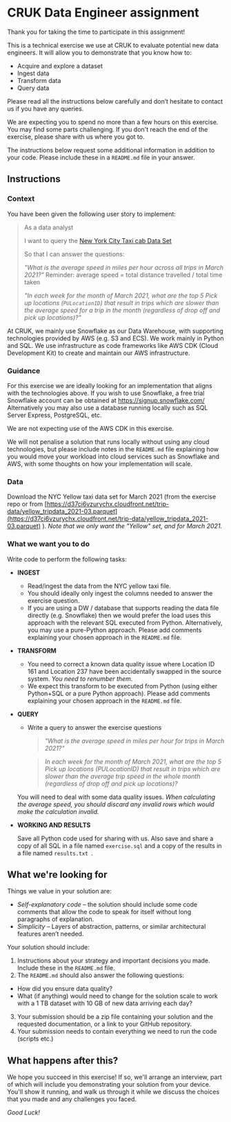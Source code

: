 # CRUK Data Engineer assignment
Thank you for taking the time to participate in this assignment! 

This is a technical exercise we use at CRUK to evaluate potential new data engineers. It will allow you to demonstrate that you know how to: 

* Acquire and explore a dataset
* Ingest data
* Transform data
* Query data

Please read all the instructions below carefully and don’t hesitate to contact us if you have any queries.

We are expecting you to spend no more than a few hours on this exercise.  You may find some parts challenging.  If you don't reach the end of the exercise, please share with us where you got to.

The instructions below request some additional information in addition to your code.  Please include these in a `README.md` file in your answer.

## Instructions

### Context
You have been given the following user story to implement:

> As a data analyst
>
> I want to query the [New York City Taxi cab Data Set](https://www1.nyc.gov/site/tlc/about/tlc-trip-record-data.page)
>
> So that I can answer the questions: 
>
> *"What is the average speed in miles per hour across all trips in March 2021?"*
> Reminder:  average speed = total distance travelled / total time taken
>
> _"In each week for the month of March 2021, what are the top 5 Pick up locations (`PULocationID`) 
> that result in trips which are slower than the average speed for a trip in the month 
> (regardless of drop off and pick up locations)?"_

At CRUK, we mainly use Snowflake as our Data Warehouse, with supporting technologies provided by AWS (e.g. S3 and ECS).  We work mainly in Python and SQL.  We use infrastructure as code frameworks like AWS CDK (Cloud Development Kit) to create and maintain our AWS infrastructure. 

### Guidance

For this exercise we are ideally looking for an implementation that aligns with the technologies above.  If you wish to use Snowflake, a free trial Snowflake account can be obtained at https://signup.snowflake.com/   Alternatively you may also use a database running locally such as SQL Server Express, PostgreSQL, etc.

We are not expecting use of the AWS CDK in this exercise.

We will not penalise a solution that runs locally without using any cloud technologies, but please include notes in the `README.md` file explaining how you would move your workload into cloud services such as Snowflake and AWS, with some thoughts on how your implementation will scale.

### Data

Download the NYC Yellow taxi data set for March 2021 (from the exercise repo or from [https://d37ci6vzurychx.cloudfront.net/trip-data/yellow_tripdata_2021-03.parquet](https://d37ci6vzurychx.cloudfront.net/trip-data/yellow_tripdata_2021-03.parquet) ). *Note that we only want the "Yellow" set, and for March 2021.*

### What we want you to do

Write code to perform the following tasks:

* **INGEST**

  * Read/ingest the data from the NYC yellow taxi file.
  * You should ideally only ingest the columns needed to answer the exercise question.
  * If you are using a DW / database that supports reading the data file directly (e.g. Snowflake) then we would prefer the load uses this approach with the relevant SQL executed from Python.  Alternatively, you may use a pure-Python approach.  Please add comments explaining your chosen approach in the `README.md` file.

* **TRANSFORM**

  * You need to correct a known data quality issue where Location ID 161 and Location 237 have been accidentally swapped in the source system. *You need to renumber them*.
  * We expect this transform to be executed from Python (using either Python+SQL or a pure Python approach).  Please add comments explaining your chosen approach in the `README.md` file.

* **QUERY** 

  * Write a query to answer the exercise questions

     > *"What is the average speed in miles per hour for trips in March 2021?"*
     
     > *In each week for the month of March 2021, what are the top 5 Pick up locations (PULocationID)* 
     > *that result in trips which are slower than the average trip speed in the whole month* 
     > *(regardless of drop off and pick up locations)?*

  You will need to deal with some data quality issues.  *When calculating the average speed, you should discard any invalid rows which would make the calculation invalid.*

* **WORKING AND RESULTS**

  Save all Python code used for sharing with us.  Also save and share a copy of all SQL in a file named `exercise.sql` and a copy of the results in a file named `results.txt `.


## What we're looking for
Things we value in your solution are:
* _Self-explanatory code_ – the solution should include some code comments that allow the code to speak for itself without long paragraphs of explanation.
* _Simplicity_ – Layers of abstraction, patterns, or similar architectural features aren’t needed.

Your solution should include:

1. Instructions about your strategy and important decisions you made.  Include these in the `README.md` file.
2. The `README.md` should also answer the following questions:
* How did you ensure data quality?
* What (if anything) would need to change for the solution scale to work with a 1 TB dataset with 10 GB of new data arriving each day?
3. Your submission should be a zip file containing your solution and the requested documentation, or a link to your GitHub repository.
4. Your submission needs to contain everything we need to run the code (scripts etc.)

## What happens after this?
We hope you succeed in this exercise!  If so, we'll arrange an interview, part of which will include you demonstrating your solution from your device.  You'll show it running, and walk us through it while we discuss the choices that you made and any challenges you faced.

*Good Luck!*

